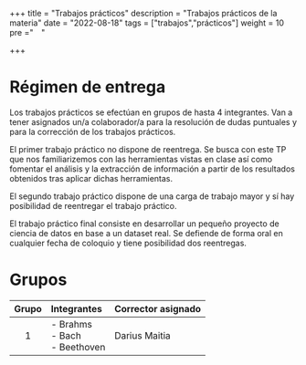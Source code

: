 +++
title = "Trabajos prácticos"
description = "Trabajos prácticos de la materia"
date = "2022-08-18"
tags = ["trabajos","prácticos"]
weight = 10
pre ="<i class='fa fa-coffee' style='vertical-align:middle;margin:0px 5px' ></i> "

+++

# Régimen de entrega

Los trabajos prácticos se efectúan en grupos de hasta 4 integrantes. Van a tener asignados un/a colaborador/a para la resolución de dudas puntuales y para la corrección de los trabajos prácticos.

El primer trabajo práctico no dispone de reentrega. Se busca con este TP que nos familiarizemos con las herramientas vistas en clase así como fomentar el análisis y la extracción de información a partir de los resultados obtenidos tras aplicar dichas herramientas.

El segundo trabajo práctico dispone de una carga de trabajo mayor y sí hay posibilidad de reentregar el trabajo práctico.

El trabajo práctico final consiste en desarrollar un pequeño proyecto de ciencia de datos en base a un dataset real. Se defiende de forma oral en cualquier fecha de coloquio y tiene posibilidad dos reentregas.

# Grupos

| Grupo | Integrantes                 | Corrector asignado    |
|:---:|:-----------------------------|:---------------|
| 1 | - Brahms<br>- Bach<br>- Beethoven | Darius Maitia |
